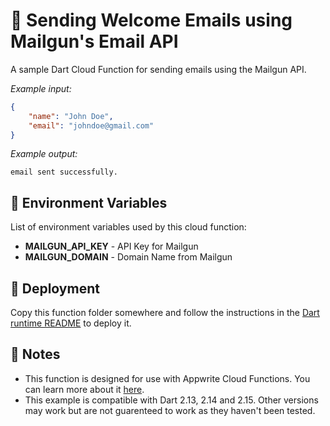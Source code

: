 # 📧 Sending Welcome Emails using Mailgun's Email API



A sample Dart Cloud Function for sending emails using the Mailgun API.


_Example input:_

```json
{
    "name": "John Doe",
    "email": "johndoe@gmail.com"
}
```


_Example output:_


```
email sent successfully.
```

## 📝 Environment Variables

List of environment variables used by this cloud function:

* **MAILGUN_API_KEY** - API Key for Mailgun 
* **MAILGUN_DOMAIN** - Domain Name from Mailgun

## 🚀 Deployment

Copy this function folder somewhere and follow the instructions in the [Dart runtime README](https://github.com/open-runtimes/open-runtimes/tree/main/runtimes/dart-2.15#readme) to deploy it.

## 📝 Notes
 - This function is designed for use with Appwrite Cloud Functions. You can learn more about it [here](https://appwrite.io/docs/functions).
 - This example is compatible with Dart 2.13, 2.14 and 2.15. Other versions may work but are not guarenteed to work as they haven't been tested.